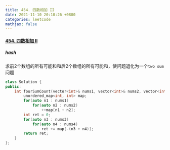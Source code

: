 ```yaml
---
title: 454. 四数相加 II
date: 2021-11-10 20:10:26 +0800
categories: leetcode
mathjax: false
---
```

#### [454. 四数相加 II](https://leetcode-cn.com/problems/4sum-ii/)


##### hash

求前2个数组的所有可能和和后2个数组的所有可能和，使问题退化为一个`two sum`问题

```c++
class Solution {
public:
    int fourSumCount(vector<int>& nums1, vector<int>& nums2, vector<int>& nums3, vector<int>& nums4) {
        unordered_map<int, int> map;
        for(auto n1 : nums1)
            for(auto n2 : nums2)
                ++map[n1 + n2];
        int ret = 0;
        for(auto n3 : nums3)
            for(auto n4 : nums4)
                ret += map[-(n3 + n4)];
        return ret;
    }
};
```
